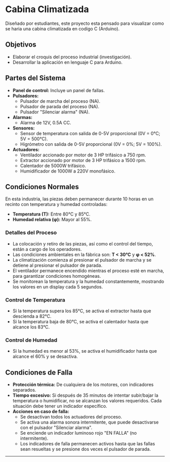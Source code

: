 # Cabina Climatizada
Diseñado por estudiantes, este proyecto esta pensado para visualizar como se haria una cabina climatizada en codigo C (Arduino).

## Objetivos

- Elaborar el croquis del proceso industrial (investigación).
- Desarrollar la aplicación en lenguaje C para Arduino.

## Partes del Sistema

- **Panel de control:** Incluye un panel de fallas.
- **Pulsadores:**
  - Pulsador de marcha del proceso (NA).
  - Pulsador de parada del proceso (NA).
  - Pulsador "Silenciar alarma" (NA).
- **Alarmas:**
  - Alarma de 12V, 0.5A CC.
- **Sensores:**
  - Sensor de temperatura con salida de 0-5V proporcional (0V = 0°C; 5V = 500°C).
  - Higrómetro con salida de 0-5V proporcional (0V = 0%; 5V = 100%).
- **Actuadores:**
  - Ventilador accionado por motor de 3 HP trifásico a 750 rpm.
  - Extractor accionado por motor de 3 HP trifásico a 1500 rpm.
  - Calentador de 5000W trifásico.
  - Humidificador de 1000W a 220V monofásico.

## Condiciones Normales

En esta industria, las piezas deben permanecer durante 10 horas en un recinto con temperatura y humedad controladas:

- **Temperatura (T):** Entre 80°C y 85°C.
- **Humedad relativa (φ):** Mayor al 55%.

### Detalles del Proceso

- La colocación y retiro de las piezas, así como el control del tiempo, están a cargo de los operadores.
- Las condiciones ambientales en la fábrica son: **T < 30°C** y **φ < 52%**.
- La climatización comienza al presionar el pulsador de marcha y se detiene al presionar el pulsador de parada.
- El ventilador permanece encendido mientras el proceso esté en marcha, para garantizar condiciones homogéneas.
- Se monitorean la temperatura y la humedad constantemente, mostrando los valores en un display cada 5 segundos.

### Control de Temperatura

- Si la temperatura supera los 85°C, se activa el extractor hasta que descienda a 82°C.
- Si la temperatura baja de 80°C, se activa el calentador hasta que alcance los 83°C.

### Control de Humedad

- Si la humedad es menor al 53%, se activa el humidificador hasta que alcance el 60% y se desactiva.

## Condiciones de Falla

- **Protección térmica:** De cualquiera de los motores, con indicadores separados.
- **Tiempo excesivo:** Si después de 35 minutos de intentar subir/bajar la temperatura o humidificar, no se alcanzan los valores requeridos. Cada situación debe tener un indicador específico.
- **Acciones en caso de falla:**
  - Se desactivan todos los actuadores del proceso.
  - Se activa una alarma sonora intermitente, que puede desactivarse con el pulsador "Silenciar alarma".
  - Se enciende un indicador luminoso rojo "EN FALLA" (no intermitente).
  - Los indicadores de falla permanecen activos hasta que las fallas sean resueltas y se presione dos veces el pulsador de parada.

---
